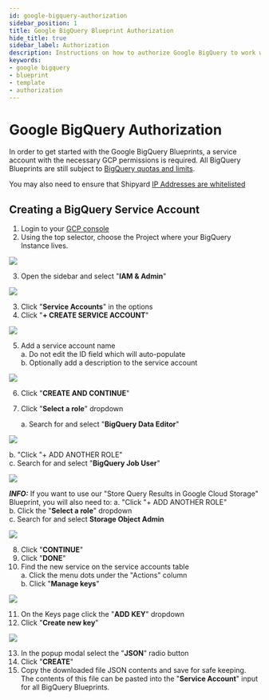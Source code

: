 ```yaml
---
id: google-bigquery-authorization
sidebar_position: 1
title: Google BigQuery Blueprint Authorization
hide_title: true
sidebar_label: Authorization
description: Instructions on how to authorize Google BigQuery to work with Shipyard's low-code Google BigQuery templates.
keywords:
- google bigquery
- blueprint
- template
- authorization
---
```


# Google BigQuery Authorization
In order to get started with the Google BigQuery Blueprints, a service account with the necessary GCP permissions is required. All BigQuery Blueprints are still subject to [BigQuery quotas and limits](https://cloud.google.com/bigquery/quotas#queries).

You may also need to ensure that Shipyard [IP Addresses are whitelisted](https://www.shipyardapp.com/docs/faqs/security/ip-whitelist/)

## Creating a BigQuery Service Account

1. Login to your [GCP console](https://console.cloud.google.com/)
2. Using the top selector, choose the Project where your BigQuery Instance lives.  

![](https://cdn.sanity.io/images/2xyydva6/production/54bfac0aa4bd528b56ef88940946b91c2c119c2c-1634x86.png?w=450)

3. Open the sidebar and select "**IAM & Admin**"  

![](https://cdn.sanity.io/images/2xyydva6/production/a7350e081367cdfb489da2dd80a76b0d658acdb2-472x411.png?w=450)

3. Click "**Service Accounts**" in the options  
4. Click "**+ CREATE SERVICE ACCOUNT**"  

![](https://cdn.sanity.io/images/2xyydva6/production/39d586b63da5d8466271af74f86ad765b6b27f5f-679x58.png?w=450)

5. Add a service account name  
	a. Do not edit the ID field which will auto-populate  
	b. Optionally add a description to the service account  

![](https://cdn.sanity.io/images/2xyydva6/production/2db3b4889f39abd1c68670d3a95cf568fb6cc83a-545x361.png?w=450)

6. Click "**CREATE AND CONTINUE**"  
7. Click "**Select a role**" dropdown  

	a. Search for and select "**BigQuery Data Editor**"  

![](https://cdn.sanity.io/images/2xyydva6/production/21ee38462202e7523cd4c47e865cefb0ede09cc8-982x794.png?w=450)

b. "Click "+ ADD ANOTHER ROLE"  
	c. Search for and select "**BigQuery Job User**"  

![](https://cdn.sanity.io/images/2xyydva6/production/f4e6acb28030d287bbb0b241df3373305e36bc64-852x796.png?w=450)

**_INFO:_**	If you want to use our "Store Query Results in Google Cloud Storage" Blueprint, you will also need to:
	a. "Click "+ ADD ANOTHER ROLE"  
	b. Click the "**Select a role**" dropdown  
	c. Search for and select **Storage Object Admin**  

![](https://cdn.sanity.io/images/2xyydva6/production/d6b1707c04b05428b9c05b75d232d7a0373c6d91-415x378.png?w=450)


8. Click "**CONTINUE**"  
9. Click "**DONE**"  
10. Find the new service on the service accounts table  
	a. Click the menu dots under the "Actions" column  
	b. Click "**Manage keys**"  

![](https://cdn.sanity.io/images/2xyydva6/production/4e2e7155ed0331edc9ec0611b61f6b7c66bd6abd-990x211.png?w=450)

11. On the Keys page click the "**ADD KEY**" dropdown  
12. Click "**Create new key**"  

![](https://cdn.sanity.io/images/2xyydva6/production/ea6a61dd90c015952071b1f9e2f0dae0569938e7-183x130.png?w=450)

13. In the popup modal select the "**JSON**" radio button  
14. Click "**CREATE**"  
15. Copy the downloaded file JSON contents and save for safe keeping. The contents of this file can be pasted into the "**Service Account**" input for all BigQuery Blueprints.
